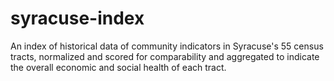 # syracuse-index
An index of historical data of community indicators in Syracuse's 55 census tracts, normalized and scored for comparability and aggregated to indicate the overall economic and social health of each tract.

